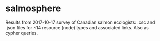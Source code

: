# salmosphere
Results from 2017-10-17 survey of Canadian salmon ecologists: .csc and .json files for ~14 resource (node) types and associated links. Also as cypher queries.
